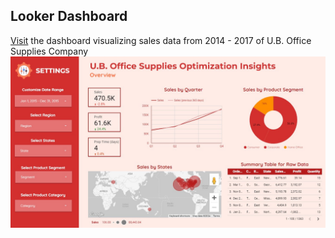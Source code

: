 ## Looker Dashboard
[Visit](https://lookerstudio.google.com/s/suD_mSx1xng) the dashboard visualizing sales data from 2014 - 2017 of U.B. Office Supplies Company 
![Looker Report Preview](Looker_Report_Preview.jpg)
